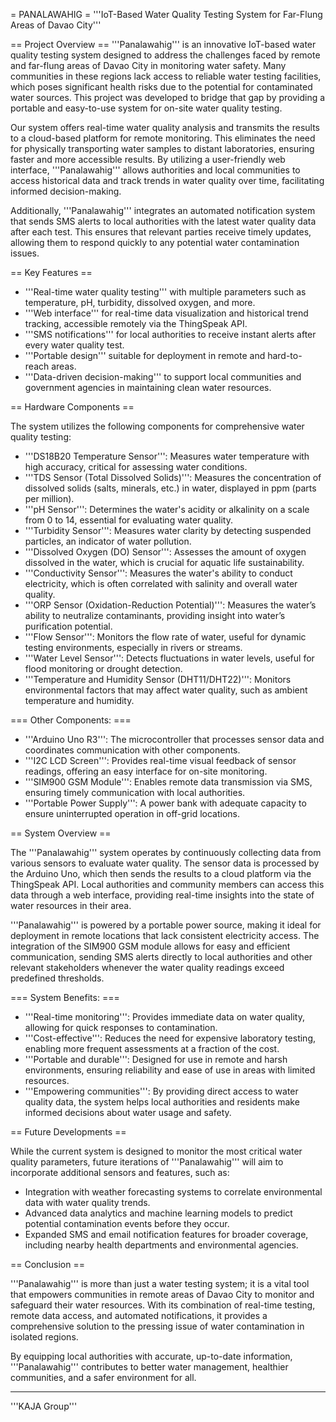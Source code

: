 <!-- START MIRAHEZE CONTENT -->

= PANALAWAHIG =
'''IoT-Based Water Quality Testing System for Far-Flung Areas of Davao City'''

== Project Overview ==
'''Panalawahig''' is an innovative IoT-based water quality testing system designed to address the challenges faced by remote and far-flung areas of Davao City in monitoring water safety. Many communities in these regions lack access to reliable water testing facilities, which poses significant health risks due to the potential for contaminated water sources. This project was developed to bridge that gap by providing a portable and easy-to-use system for on-site water quality testing.

Our system offers real-time water quality analysis and transmits the results to a cloud-based platform for remote monitoring. This eliminates the need for physically transporting water samples to distant laboratories, ensuring faster and more accessible results. By utilizing a user-friendly web interface, '''Panalawahig''' allows authorities and local communities to access historical data and track trends in water quality over time, facilitating informed decision-making.

Additionally, '''Panalawahig''' integrates an automated notification system that sends SMS alerts to local authorities with the latest water quality data after each test. This ensures that relevant parties receive timely updates, allowing them to respond quickly to any potential water contamination issues.

== Key Features ==
* '''Real-time water quality testing''' with multiple parameters such as temperature, pH, turbidity, dissolved oxygen, and more.
* '''Web interface''' for real-time data visualization and historical trend tracking, accessible remotely via the ThingSpeak API.
* '''SMS notifications''' for local authorities to receive instant alerts after every water quality test.
* '''Portable design''' suitable for deployment in remote and hard-to-reach areas.
* '''Data-driven decision-making''' to support local communities and government agencies in maintaining clean water resources.

== Hardware Components ==

The system utilizes the following components for comprehensive water quality testing:

* '''DS18B20 Temperature Sensor''': Measures water temperature with high accuracy, critical for assessing water conditions.
* '''TDS Sensor (Total Dissolved Solids)''': Measures the concentration of dissolved solids (salts, minerals, etc.) in water, displayed in ppm (parts per million).
* '''pH Sensor''': Determines the water's acidity or alkalinity on a scale from 0 to 14, essential for evaluating water quality.
* '''Turbidity Sensor''': Measures water clarity by detecting suspended particles, an indicator of water pollution.
* '''Dissolved Oxygen (DO) Sensor''': Assesses the amount of oxygen dissolved in the water, which is crucial for aquatic life sustainability.
* '''Conductivity Sensor''': Measures the water's ability to conduct electricity, which is often correlated with salinity and overall water quality.
* '''ORP Sensor (Oxidation-Reduction Potential)''': Measures the water’s ability to neutralize contaminants, providing insight into water’s purification potential.
* '''Flow Sensor''': Monitors the flow rate of water, useful for dynamic testing environments, especially in rivers or streams.
* '''Water Level Sensor''': Detects fluctuations in water levels, useful for flood monitoring or drought detection.
* '''Temperature and Humidity Sensor (DHT11/DHT22)''': Monitors environmental factors that may affect water quality, such as ambient temperature and humidity.

=== Other Components: ===
* '''Arduino Uno R3''': The microcontroller that processes sensor data and coordinates communication with other components.
* '''I2C LCD Screen''': Provides real-time visual feedback of sensor readings, offering an easy interface for on-site monitoring.
* '''SIM900 GSM Module''': Enables remote data transmission via SMS, ensuring timely communication with local authorities.
* '''Portable Power Supply''': A power bank with adequate capacity to ensure uninterrupted operation in off-grid locations.

== System Overview ==

The '''Panalawahig''' system operates by continuously collecting data from various sensors to evaluate water quality. The sensor data is processed by the Arduino Uno, which then sends the results to a cloud platform via the ThingSpeak API. Local authorities and community members can access this data through a web interface, providing real-time insights into the state of water resources in their area.

'''Panalawahig''' is powered by a portable power source, making it ideal for deployment in remote locations that lack consistent electricity access. The integration of the SIM900 GSM module allows for easy and efficient communication, sending SMS alerts directly to local authorities and other relevant stakeholders whenever the water quality readings exceed predefined thresholds.

=== System Benefits: ===
* '''Real-time monitoring''': Provides immediate data on water quality, allowing for quick responses to contamination.
* '''Cost-effective''': Reduces the need for expensive laboratory testing, enabling more frequent assessments at a fraction of the cost.
* '''Portable and durable''': Designed for use in remote and harsh environments, ensuring reliability and ease of use in areas with limited resources.
* '''Empowering communities''': By providing direct access to water quality data, the system helps local authorities and residents make informed decisions about water usage and safety.

== Future Developments ==

While the current system is designed to monitor the most critical water quality parameters, future iterations of '''Panalawahig''' will aim to incorporate additional sensors and features, such as:
* Integration with weather forecasting systems to correlate environmental data with water quality trends.
* Advanced data analytics and machine learning models to predict potential contamination events before they occur.
* Expanded SMS and email notification features for broader coverage, including nearby health departments and environmental agencies.

== Conclusion ==

'''Panalawahig''' is more than just a water testing system; it is a vital tool that empowers communities in remote areas of Davao City to monitor and safeguard their water resources. With its combination of real-time testing, remote data access, and automated notifications, it provides a comprehensive solution to the pressing issue of water contamination in isolated regions.

By equipping local authorities with accurate, up-to-date information, '''Panalawahig''' contributes to better water management, healthier communities, and a safer environment for all.

---

'''KAJA Group'''

<!-- END MIRAHEZE CONTENT -->
